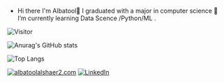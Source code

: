 - Hi there I'm Albatool👋  I graduated with a major in computer science 🌱 I’m currently learning Data Scence /Python/ML  .
  
![Visitor](https://visitor-badge.laobi.icu/badge?page_id=Albatool2.repoName)

![Anurag's GitHub stats](https://github-readme-stats.vercel.app/api?username=Albatool2&theme=midnight-purple)

![Top Langs](https://github-readme-stats.vercel.app/api/top-langs/?username=Albatool2&layout=compact)

<a href="mailto:YourEmail@gmail.com">![albatoolalshaer2.com](https://img.shields.io/badge/Gmail-D14836?style=for-the-badge&logo=gmail&logoColor=white)</a>
<a href="<https://www.linkedin.com/in/albatool-alshaer/>">![LinkedIn](https://img.shields.io/badge/LinkedIn-0077B5?style=for-the-badge&logo=linkedin&logoColor=white)</a>

